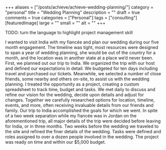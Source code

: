 +++
aliases = ["/posts/achieve/achieve-wedding-planning/"]
category = "personal"
title = "Wedding Planning"
description = ""
draft = true
comments = true
categories = ["Personal"]
tags = ["consulting"]
[featuredImage]
  large = ""
  small = ""
  alt   = ""
+++

TODO: turn the language to highlight project management skill

I wanted to visit India with my fiancée and plan our wedding during our five month engagement.  The timeline was tight, most resources were designed to span a year of wedding planning, she would be out of the country for a month, and the location was in another state at a place we’d never been.  First, we planned out our trip to India.  We organized the trip with our host and defined our expectations in detail.  We budgeted for ten days including travel and purchased our tickets.  Meanwhile, we selected a number of close friends, some nearby and others on-site, to assist us with the wedding planning.  I treated the opportunity as a project, creating a custom spreadsheet to track time, budget and tasks.  We met daily to discuss and refine our vision for the wedding, decide upon details and adjust for changes.  Together we carefully researched options for location, timeline, events, and more, often receiving invaluable details from our friends and family.  Our trip to India accomplished the goals for which we went.  In spite of a two week separation while my fiancée was in Jordan on the aforementioned trip, all major details of the trip were decided before leaving for India, or in three months.  Two weeks before the wedding we traveled to the site and refined the finer details of the wedding.  Tasks were defined and roles assigned to over a dozen people involved in the wedding.  The project was ready on time and within our $5,000 budget.
